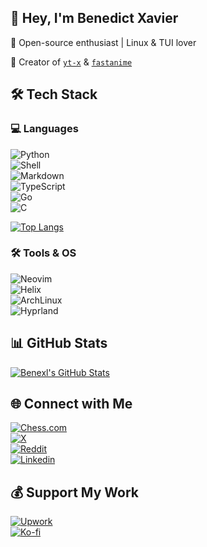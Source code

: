 ## 👋 Hey, I'm Benedict Xavier

🔹 Open-source enthusiast | Linux & TUI lover  

🔹 Creator of [`yt-x`](https://github.com/benexl/yt-x) & [`fastanime`](https://github.com/benexl/fastanime)  


## 🛠️ Tech Stack  

### 💻 Languages  
![Python](https://img.shields.io/badge/-Python-05122A?style=flat&logo=python)  
![Shell](https://img.shields.io/badge/-Shell-05122A?style=flat&logo=gnu-bash)  
![Markdown](https://img.shields.io/badge/-Markdown-05122A?style=flat&logo=markdown)  
![TypeScript](https://img.shields.io/badge/-TypeScript-05122A?style=flat&logo=typescript)  
![Go](https://img.shields.io/badge/-Go-05122A?style=flat&logo=go)  
![C](https://img.shields.io/badge/-C-05122A?style=flat&logo=c)  

[![Top Langs](https://github-readme-stats.vercel.app/api/top-langs/?username=Benexl&show_icons=true&theme=radical&layout=compact&langs_count=12)](https://github.com/anuraghazra/github-readme-stats)

### 🛠️ Tools & OS  
![Neovim](https://img.shields.io/badge/-Neovim-05122A?style=flat&logo=neovim)  
![Helix](https://img.shields.io/badge/-Helix-05122A?style=flat&logo=helix)  
![ArchLinux](https://img.shields.io/badge/-NixOS-05122A?style=flat&logo=archlinux)  
![Hyprland](https://img.shields.io/badge/-Hyprland-05122A?style=flat&logo=hyprland)  



## 📊 GitHub Stats  

[![Benexl's GitHub Stats](https://github-readme-stats.vercel.app/api?username=Benexl&show_icons=true&theme=radical)](https://github.com/anuraghazra/github-readme-stats)


## 🌐 Connect with Me  

[![Chess.com](https://img.shields.io/badge/-Chess.com-81B64C?style=flat&logo=chessdotcom)](https://www.chess.com/member/benex254)  
[![X](https://img.shields.io/badge/-Twitter-000000?style=flat&logo=x)](https://x.com/bxw855)  
[![Reddit](https://img.shields.io/badge/-Reddit-FF4500?style=flat&logo=reddit)](https://www.reddit.com/user/BenX855/)  
[![Linkedin](https://img.shields.io/badge/-Linkedin-0e76a8?style=flat&logo=linkedin)](https://www.linkedin.com/in/benedict-xavier-b5b8aa20b/)  


## 💰 Support My Work  

[![Upwork](https://img.shields.io/badge/-Upwork-05122A?style=flat&logo=upwork)](https://www.upwork.com/freelancers/~0165dbc694969774ed?viewMode=1)  
[![Ko-fi](https://ko-fi.com/img/githubbutton_sm.svg)](https://ko-fi.com/Y8Y8ZAA7N)  

